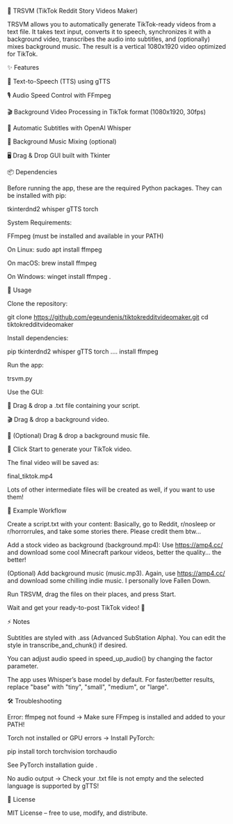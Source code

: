 🎥 TRSVM (TikTok Reddit Story Videos Maker)

TRSVM allows you to automatically generate TikTok-ready videos from a text file.
It takes text input, converts it to speech, synchronizes it with a background video, transcribes the audio into subtitles, and (optionally) mixes background music. The result is a vertical 1080x1920 video optimized for TikTok.

✨ Features

📝 Text-to-Speech (TTS) using gTTS

🎙️ Audio Speed Control with FFmpeg

🎬 Background Video Processing in TikTok format (1080x1920, 30fps)

💬 Automatic Subtitles with OpenAI Whisper

🎼 Background Music Mixing (optional)

🖥️ Drag & Drop GUI built with Tkinter


📦 Dependencies

Before running the app, these are the required Python packages. They can be installed with pip:

tkinterdnd2 
whisper 
gTTS 
torch

System Requirements:

FFmpeg (must be installed and available in your PATH)

On Linux: sudo apt install ffmpeg

On macOS: brew install ffmpeg

On Windows: winget install ffmpeg
.

🚀 Usage

Clone the repository:

git clone https://github.com/egeundenis/tiktokredditvideomaker.git
cd tiktokredditvideomaker


Install dependencies:

pip tkinterdnd2 whisper gTTS torch
.... install ffmpeg

Run the app:

trsvm.py


Use the GUI:

📄 Drag & drop a .txt file containing your script.

🎬 Drag & drop a background video.

🎼 (Optional) Drag & drop a background music file.

🚀 Click Start to generate your TikTok video.

The final video will be saved as:

final_tiktok.mp4

Lots of other intermediate files will be created as well, if you want to use them!

📝 Example Workflow

Create a script.txt with your content: Basically, go to Reddit, r/nosleep or r/horrorrules, and take some stories there. Please credit them btw...

Add a stock video as background (background.mp4): Use https://amp4.cc/ and download some cool Minecraft parkour videos, better the quality... the better!

(Optional) Add background music (music.mp3). Again, use https://amp4.cc/ and download some chilling indie music. I personally love Fallen Down.

Run TRSVM, drag the files on their places, and press Start.

Wait and get your ready-to-post TikTok video! 🎉

⚡ Notes

Subtitles are styled with .ass (Advanced SubStation Alpha). You can edit the style in transcribe_and_chunk() if desired.

You can adjust audio speed in speed_up_audio() by changing the factor parameter.

The app uses Whisper’s base model by default. For faster/better results, replace "base" with "tiny", "small", "medium", or "large".

🛠 Troubleshooting

Error: ffmpeg not found
→ Make sure FFmpeg is installed and added to your PATH!

Torch not installed or GPU errors
→ Install PyTorch:

pip install torch torchvision torchaudio


See PyTorch installation guide
.

No audio output
→ Check your .txt file is not empty and the selected language is supported by gTTS!

📜 License

MIT License – free to use, modify, and distribute.
